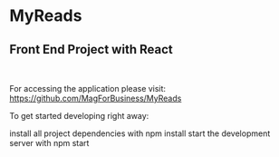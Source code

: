 # MyReads
 
## Front End Project with React

​

For accessing the application please visit: 
 https://github.com/MagForBusiness/MyReads

To get started developing right away:

install all project dependencies with npm install
start the development server with npm start


